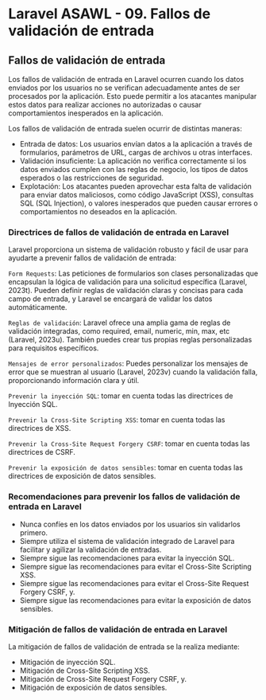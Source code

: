 # Laravel ASAWL - 09. Fallos de validación de entrada

## Fallos de validación de entrada

Los fallos de validación de entrada en Laravel ocurren cuando los datos enviados por los usuarios no se verifican adecuadamente antes de ser procesados por la aplicación. Esto puede permitir a los atacantes manipular estos datos para realizar acciones no autorizadas o causar comportamientos inesperados en la aplicación.

Los fallos de validación de entrada suelen ocurrir de distintas maneras:

-	Entrada de datos: Los usuarios envían datos a la aplicación a través de formularios, parámetros de URL, cargas de archivos u otras interfaces. 
-	Validación insuficiente: La aplicación no verifica correctamente si los datos enviados cumplen con las reglas de negocio, los tipos de datos esperados o las restricciones de seguridad. 
-	Explotación: Los atacantes pueden aprovechar esta falta de validación para enviar datos maliciosos, como código JavaScript (XSS), consultas SQL (SQL Injection), o valores inesperados que pueden causar errores o comportamientos no deseados en la aplicación.

### Directrices de fallos de validación de entrada en Laravel

Laravel proporciona un sistema de validación robusto y fácil de usar para ayudarte a prevenir fallos de validación de entrada:

`Form Requests`: Las peticiones de formularios son clases personalizadas que encapsulan la lógica de validación para una solicitud específica (Laravel, 2023t). Pueden definir reglas de validación claras y concisas para cada campo de entrada, y Laravel se encargará de validar los datos automáticamente.

`Reglas de validación`: Laravel ofrece una amplia gama de reglas de validación integradas, como required, email, numeric, min, max, etc (Laravel, 2023u). También puedes crear tus propias reglas personalizadas para requisitos específicos.

`Mensajes de error personalizados`: Puedes personalizar los mensajes de error que se muestran al usuario (Laravel, 2023v) cuando la validación falla, proporcionando información clara y útil.

`Prevenir la inyección SQL`: tomar en cuenta todas las directrices de Inyección SQL.

`Prevenir la Cross-Site Scripting XSS`: tomar en cuenta todas las directrices de XSS.

`Prevenir la Cross-Site Request Forgery CSRF`: tomar en cuenta todas las directrices de CSRF.

`Prevenir la exposición de datos sensibles`: tomar en cuenta todas las directrices de exposición de datos sensibles.

### Recomendaciones para prevenir los fallos de validación de entrada en Laravel

-	Nunca confíes en los datos enviados por los usuarios sin validarlos primero.
-	Siempre utiliza el sistema de validación integrado de Laravel para facilitar y agilizar la validación de entradas.
-	Siempre sigue las recomendaciones para evitar la inyección SQL.
-	Siempre sigue las recomendaciones para evitar el Cross-Site Scripting XSS.
-   Siempre sigue las recomendaciones para evitar el Cross-Site Request Forgery CSRF, y.
-	Siempre sigue las recomendaciones para evitar la exposición de datos sensibles.

### Mitigación de fallos de validación de entrada en Laravel

La mitigación de fallos de validación de entrada se la realiza mediante:

-	Mitigación de inyección SQL.
-	Mitigación de Cross-Site Scripting XSS.
-	Mitigación de Cross-Site Request Forgery CSRF, y.
-	Mitigación de exposición de datos sensibles.
